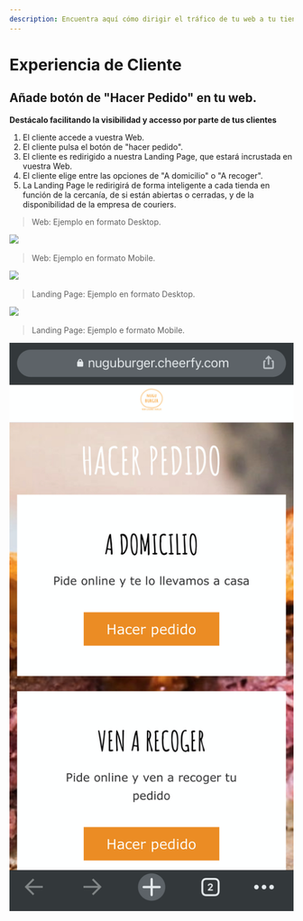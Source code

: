 ```yaml
---
description: Encuentra aquí cómo dirigir el tráfico de tu web a tu tienda online.
---
```


# Experiencia de Cliente

## Añade botón de "Hacer Pedido" en tu web.

**Destácalo facilitando la visibilidad y accesso por parte de tus clientes**

1. El cliente accede a vuestra Web.
2. El cliente pulsa el botón de "hacer pedido".
3. El cliente es redirigido a nuestra Landing Page, que estará incrustada en vuestra Web.
4. El cliente elige entre las opciones de "A domicilio" o "A recoger".
5. La Landing Page le redirigirá de forma inteligente a cada tienda en función de la cercanía, de si están abiertas o cerradas, y de la disponibilidad de la empresa de couriers.

> Web: Ejemplo en formato Desktop.

![](../.gitbook/assets/image%20%2828%29.png)

> Web: Ejemplo en formato Mobile.

![](../.gitbook/assets/image%20%2833%29.png)

> Landing Page: Ejemplo en formato Desktop.

![](../.gitbook/assets/image%20%284%29.png)

> Landing Page: Ejemplo e formato Mobile.

![](../.gitbook/assets/image%20%283%29.png)

